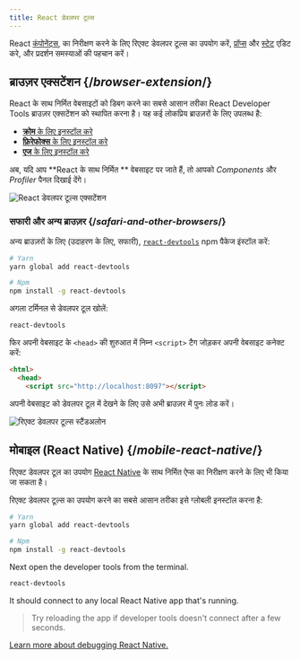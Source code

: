 ```yaml
---
title: React डेवलपर टूल्स
---
```


<Intro>

React [कंपोनेंट्स](/learn/your-first-component), का निरीक्षण करने के लिए रिएक्ट डेवलपर टूल्स का उपयोग करें, [प्रॉप्स](/learn/passing-props-to-a-component) और [स्टेट](/learn/state-a-components-memory) एडिट करे, और प्रदर्शन समस्याओं की पहचान करें।
</Intro>

## ब्राउज़र एक्सटेंशन {/*browser-extension*/}

React के साथ निर्मित वेबसाइटों को डिबग करने का सबसे आसान तरीका React Developer Tools ब्राउज़र एक्सटेंशन को स्थापित करना है। यह कई लोकप्रिय ब्राउज़रों के लिए उपलब्ध है:

* [**क्रोम** के लिए इनस्टॉल करे](https://chrome.google.com/webstore/detail/react-developer-tools/fmkadmapgofadopljbjfkapdkoienihi?hl=en)
* [**फ़िरेफोक्स** के लिए इनस्टॉल करे](https://addons.mozilla.org/en-US/firefox/addon/react-devtools/)
* [**एज** के लिए इनस्टॉल करे](https://microsoftedge.microsoft.com/addons/detail/react-developer-tools/gpphkfbcpidddadnkolkpfckpihlkkil)

अब, यदि आप **React के साथ निर्मित ** वेबसाइट पर जाते हैं, तो आपको _Components_ और _Profiler_ पैनल दिखाई देंगे।

![React डेवलपर टूल्स एक्सटेंशन](/images/docs/react-devtools-extension.png)

### सफारी और अन्य ब्राउज़र {/*safari-and-other-browsers*/}
अन्य ब्राउज़रों के लिए (उदाहरण के लिए, सफारी), [`react-devtools`](https://www.npmjs.com/package/react-devtools) npm पैकेज इंस्टॉल करें:
```bash
# Yarn
yarn global add react-devtools

# Npm
npm install -g react-devtools
```

अगला टर्मिनल से डेवलपर टूल खोलें:
```bash
react-devtools
```

फिर अपनी वेबसाइट के `<head>` की शुरुआत में निम्न `<script>` टैग जोड़कर अपनी वेबसाइट कनेक्ट करें:
```html {3}
<html>
  <head>
    <script src="http://localhost:8097"></script>
```

अपनी वेबसाइट को डेवलपर टूल में देखने के लिए उसे अभी ब्राउज़र में पुनः लोड करें।

![रिएक्ट डेवलपर टूल्स स्टैंडअलोन](/images/docs/react-devtools-standalone.png)

## मोबाइल (React Native) {/*mobile-react-native*/}
रिएक्ट डेवलपर टूल का उपयोग [React Native](https://reactnative.dev/) के साथ निर्मित ऐप्स का निरीक्षण करने के लिए भी किया जा सकता है।

रिएक्ट डेवलपर टूल्स का उपयोग करने का सबसे आसान तरीका इसे ग्लोबली इनस्टॉल  करना है:
```bash
# Yarn
yarn global add react-devtools

# Npm
npm install -g react-devtools
```

Next open the developer tools from the terminal.
```bash
react-devtools
```

It should connect to any local React Native app that's running.

> Try reloading the app if developer tools doesn't connect after a few seconds.

[Learn more about debugging React Native.](https://reactnative.dev/docs/debugging)
